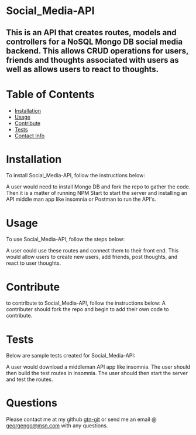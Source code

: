 # Social_Media-API
## This is an API that creates routes, models and controllers for a NoSQL Mongo DB social media backend. This allows CRUD operations for users, friends and thoughts associated with users as well as allows users to react to thoughts.


# Table of Contents
* [Installation](#installation)
* [Usage](#usage)
* [Contribute](#contribute)
* [Tests](#tests)
* [Contact Info](#questions)


# Installation
To install Social_Media-API, follow the instructions below:

A user would need to install Mongo DB and fork the repo to gather the code. Then it is a matter of running NPM Start to start the server and installing an API middle man app like insomnia or Postman to run the API's.

# Usage
To use Social_Media-API, follow the steps below:

A user could use these routes and connect them to their front end. This would allow users to create new users, add friends, post thoughts, and react to user thoughts.

# Contribute
to contribute to Social_Media-API, follow the instructions below:
A contributer should fork the repo and begin to add their own code to contribute.

# Tests
Below are sample tests created for Social_Media-API:

A user would download a middleman API app like insomnia. The user should then build the test routes in Insomnia. The user should then start the server and test the routes.

# Questions
Please contact me at my github [gtn-git](https://github.com/gtn-git) or send me an email @ georgengo@msn.com with any questions.


